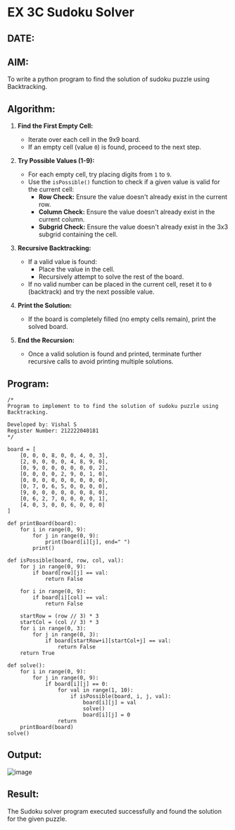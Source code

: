 # EX 3C Sudoku Solver
## DATE:
## AIM:
To write a python program to find the solution of sudoku puzzle using Backtracking.


## Algorithm:

1. **Find the First Empty Cell:**  
   - Iterate over each cell in the 9x9 board.  
   - If an empty cell (value `0`) is found, proceed to the next step.  

2. **Try Possible Values (1-9):**  
   - For each empty cell, try placing digits from `1` to `9`.  
   - Use the `isPossible()` function to check if a given value is valid for the current cell:  
     - **Row Check:** Ensure the value doesn't already exist in the current row.  
     - **Column Check:** Ensure the value doesn't already exist in the current column.  
     - **Subgrid Check:** Ensure the value doesn't already exist in the 3x3 subgrid containing the cell.  

3. **Recursive Backtracking:**  
   - If a valid value is found:  
     - Place the value in the cell.  
     - Recursively attempt to solve the rest of the board.  
   - If no valid number can be placed in the current cell, reset it to `0` (backtrack) and try the next possible value.  

4. **Print the Solution:**  
   - If the board is completely filled (no empty cells remain), print the solved board.  

5. **End the Recursion:**  
   - Once a valid solution is found and printed, terminate further recursive calls to avoid printing multiple solutions.  

## Program:
```
/*
Program to implement to to find the solution of sudoku puzzle using Backtracking.

Developed by: Vishal S
Register Number: 212222040181
*/

board = [
    [0, 0, 0, 8, 0, 0, 4, 0, 3],
    [2, 0, 0, 0, 0, 4, 8, 9, 0],
    [0, 9, 0, 0, 0, 0, 0, 0, 2],
    [0, 0, 0, 0, 2, 9, 0, 1, 0],
    [0, 0, 0, 0, 0, 0, 0, 0, 0],
    [0, 7, 0, 6, 5, 0, 0, 0, 0],
    [9, 0, 0, 0, 0, 0, 0, 8, 0],
    [0, 6, 2, 7, 0, 0, 0, 0, 1],
    [4, 0, 3, 0, 0, 6, 0, 0, 0]
]

def printBoard(board):
    for i in range(0, 9):
        for j in range(0, 9):
            print(board[i][j], end=" ")
        print()

def isPossible(board, row, col, val):
    for j in range(0, 9):
        if board[row][j] == val:
            return False

    for i in range(0, 9):
        if board[i][col] == val:
            return False

    startRow = (row // 3) * 3
    startCol = (col // 3) * 3
    for i in range(0, 3):
        for j in range(0, 3):
            if board[startRow+i][startCol+j] == val:
                return False
    return True

def solve():
    for i in range(0, 9):
        for j in range(0, 9):
            if board[i][j] == 0:
                for val in range(1, 10):
                    if isPossible(board, i, j, val):
                        board[i][j] = val
                        solve()
                        board[i][j] = 0
                return
    printBoard(board)
solve()
```

## Output:

![image](https://github.com/user-attachments/assets/53741ee3-cc9b-4a2d-9558-7856c798f2bf)

## Result:
The Sudoku solver program executed successfully and found the solution for the given puzzle.
